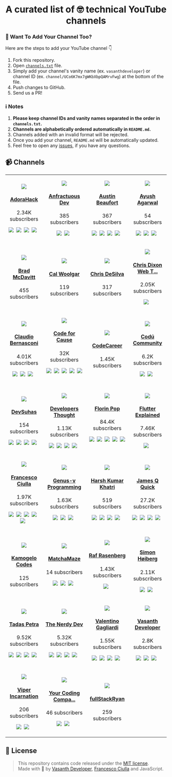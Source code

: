 <h1 align="center">A curated list of 🤓 technical YouTube channels</h1>

### 🚀 Want To Add Your Channel Too?

Here are the steps to add your YouTube channel 👇

1. Fork this repository.
2. Open [`channels.txt`](https://github.com/FrancescoXX/Youtubers/blob/master/channels.txt) file.
3. Simply add your channel's vanity name (ex. `vasanthdeveloper`) or channel ID (ex. `channel/UCo6K7mx7gWKbXbpQAMrvFwg`) at the bottom of the file.
4. Push changes to GitHub.
5. Send us a PR!

### ℹ️ Notes

1. **Please keep channel IDs and vanity names separated in the order in `channels.txt`.**
2. **Channels are alphabetically ordered automatically in `README.md`.**
2. Channels added with an invalid format will be rejected.
3. Once you add your channel, `README.md` will be automatically updated.
4. Feel free to open any [issues](https://github.com/FrancescoXX/Youtubers/issues), if you have any questions.

## 📹 Channels
<!-- This is a placeholder 👇 that will be replaced
by src/build/index.js -->
<table align="center"><tr><td align="center"><p><img loading="lazy" src="https://yt3.ggpht.com/ytc/AAUvwnhRvFumCkN9OgD8zXLjCnjn7yt7uhQJwP8uleP5Ew=s88-c-k-c0x00ffffff-no-rj"><h4><a target="_blank" rel="noopener" href="http://www.youtube.com/c/AdoraHack">AdoraHack</a></h4><p>2.34K subscribers</p><p><a href="http://adoranwodo.com/" target="_blank" alt="Website" rel="noopener"><img loading="lazy" src="https://s2.googleusercontent.com/s2/favicons?domain_url=http%3A%2F%2Fadoranwodo.com%2F&feature=youtube_channel"></a> <a href="https://adorahack.com/" target="_blank" alt="Blog" rel="noopener"><img loading="lazy" src="https://s2.googleusercontent.com/s2/favicons?domain_url=https%3A%2F%2Fadorahack.com%2F&feature=youtube_channel"></a> <a href="https://twitter.com/adoranwodo" target="_blank" alt="Twitter" rel="noopener"><img loading="lazy" src="https://s2.googleusercontent.com/s2/favicons?domain_url=https%3A%2F%2Ftwitter.com%2F&feature=youtube_channel"></a> <a href="https://www.instagram.com/adoranwodo/" target="_blank" alt="Instagram" rel="noopener"><img loading="lazy" src="https://s2.googleusercontent.com/s2/favicons?domain_url=https%3A%2F%2Fwww.instagram.com%2F&feature=youtube_channel"></a> </p></p></td><td align="center"><p><img loading="lazy" src="https://yt3.ggpht.com/ytc/AAUvwni4bggcWaHmDp2XG-nPJqE8TNwg1ev-vAHtgoBf=s88-c-k-c0x00ffffff-no-rj"><h4><a target="_blank" rel="noopener" href="http://www.youtube.com/c/AnfractuousDev">Anfractuous Dev</a></h4><p>385 subscribers</p><p><a href="https://www.anfractuous.co.uk" target="_blank" alt="Website" rel="noopener"><img loading="lazy" src="https://s2.googleusercontent.com/s2/favicons?domain_url=https%3A%2F%2Fwww.anfractuous.co.uk%2F&feature=youtube_channel"></a> <a href="https://www.twitch.tv/anfractuous_dev/" target="_blank" alt="Twitch" rel="noopener"><img loading="lazy" src="https://s2.googleusercontent.com/s2/favicons?domain_url=https%3A%2F%2Fwww.twitch.tv%2F&feature=youtube_channel"></a> </p></p></td><td align="center"><p><img loading="lazy" src="https://yt3.ggpht.com/ytc/AAUvwniubCfPOL6ufxOhYPaJT-KPE79DteRTsalLyhI1=s88-c-k-c0x00ffffff-no-rj"><h4><a target="_blank" rel="noopener" href="http://www.youtube.com/c/AustinBeaufort">Austin Beaufort</a></h4><p>367 subscribers</p><p><a href="https://twitter.com/BeaufortAustin" target="_blank" alt="Follow me on Twitter" rel="noopener"><img loading="lazy" src="https://s2.googleusercontent.com/s2/favicons?domain_url=https%3A%2F%2Ftwitter.com%2F&feature=youtube_channel"></a> <a href="https://medium.com/@austinbeaufort" target="_blank" alt="My Journey to become a webdev!" rel="noopener"><img loading="lazy" src="https://s2.googleusercontent.com/s2/favicons?domain_url=https%3A%2F%2Fmedium.com%2F&feature=youtube_channel"></a> <a href="https://codepen.io/tinyhatcoding/" target="_blank" alt="Projects on Codepen!" rel="noopener"><img loading="lazy" src="https://s2.googleusercontent.com/s2/favicons?domain_url=https%3A%2F%2Fcodepen.io%2F&feature=youtube_channel"></a> <a href="https://github.com/austinbeaufort/" target="_blank" alt="All code on Github" rel="noopener"><img loading="lazy" src="https://s2.googleusercontent.com/s2/favicons?domain_url=https%3A%2F%2Fgithub.com%2F&feature=youtube_channel"></a> </p></p></td><td align="center"><p><img loading="lazy" src="https://yt3.ggpht.com/ytc/AAUvwni9_o5382DPjdO9q_gHGmKXBaQhglS7KAYJICX3vA=s88-c-k-c0x00ffffff-no-rj"><h4><a target="_blank" rel="noopener" href="http://www.youtube.com/channel/UC1V9X5_JRu9C2Ftth7cZvWw">Ayush Agarwal</a></h4><p>54 subscribers</p><p><a href="https://twitter.com/its_ayush24" target="_blank" alt="Twitter" rel="noopener"><img loading="lazy" src="https://s2.googleusercontent.com/s2/favicons?domain_url=https%3A%2F%2Ftwitter.com%2F&feature=youtube_channel"></a> <a href="https://www.instagram.com/ayush__agarwal24/" target="_blank" alt="Instagram" rel="noopener"><img loading="lazy" src="https://s2.googleusercontent.com/s2/favicons?domain_url=https%3A%2F%2Fwww.instagram.com%2F&feature=youtube_channel"></a> <a href="https://www.linkedin.com/in/ayush-kumar-agarwal-25595917a/" target="_blank" alt="LinkedIn" rel="noopener"><img loading="lazy" src="https://s2.googleusercontent.com/s2/favicons?domain_url=https%3A%2F%2Fwww.linkedin.com%2F&feature=youtube_channel"></a> </p></p></td></tr><tr><td align="center"><p><img loading="lazy" src="https://yt3.ggpht.com/ytc/AAUvwnjojdqxJbUFlCd4gG_Wdh6216t8sOxyUJ3IU-6rNw=s88-c-k-c0x00ffffff-no-rj"><h4><a target="_blank" rel="noopener" href="http://www.youtube.com/c/kungfumidget100">Brad McDavitt</a></h4><p>455 subscribers</p><p></p></p></td><td align="center"><p><img loading="lazy" src="https://yt3.ggpht.com/ytc/AAUvwnim0X61ekZA9jV5CuPNPatiX_5Q04oScc2gKgmT=s88-c-k-c0x00ffffff-no-rj"><h4><a target="_blank" rel="noopener" href="http://www.youtube.com/c/CalWoolgar">Cal Woolgar</a></h4><p>119 subscribers</p><p></p></p></td><td align="center"><p><img loading="lazy" src="https://yt3.ggpht.com/ytc/AAUvwnho2fitX4aTM2pMAm7ZCP8sIBtEQdctqfrhQAgplA=s88-c-k-c0x00ffffff-no-rj"><h4><a target="_blank" rel="noopener" href="http://www.youtube.com/channel/UCsqk14rHyDlGnn5SrP8bN3A">Chris DeSilva</a></h4><p>317 subscribers</p><p></p></p></td><td align="center"><p><img loading="lazy" src="https://yt3.ggpht.com/ytc/AAUvwnhLx6UKexLxZDMGcFdo5w7HXv1OLfxhhXAXkiVvbg=s88-c-k-c0x00ffffff-no-rj"><h4><a target="_blank" rel="noopener" href="http://www.youtube.com/c/ChrisDixonWebTrainingCourses">Chris Dixon Web T...</a></h4><p>2.05K subscribers</p><p><a href="https://chrisdixon.io" target="_blank" alt="Chris Dixon.io" rel="noopener"><img loading="lazy" src="https://s2.googleusercontent.com/s2/favicons?domain_url=https%3A%2F%2Fchrisdixon.io%2F&feature=youtube_channel"></a> </p></p></td></tr><tr><td align="center"><p><img loading="lazy" src="https://yt3.ggpht.com/ytc/AAUvwnhD1Mm17vCpTwwM4vHmZcWfpopl3c4xIeyIrZywFw=s88-c-k-c0x00ffffff-no-rj"><h4><a target="_blank" rel="noopener" href="http://www.youtube.com/c/ClaudioBernasconi">Claudio Bernasconi</a></h4><p>4.01K subscribers</p><p><a href="https://www.claudiobernasconi.ch" target="_blank" alt="Blog" rel="noopener"><img loading="lazy" src="https://s2.googleusercontent.com/s2/favicons?domain_url=https%3A%2F%2Fwww.claudiobernasconi.ch%2F&feature=youtube_channel"></a> <a href="https://www.twitter.com/CHBernasconiC" target="_blank" alt="Twitter" rel="noopener"><img loading="lazy" src="https://s2.googleusercontent.com/s2/favicons?domain_url=https%3A%2F%2Fwww.twitter.com%2F&feature=youtube_channel"></a> <a href="https://www.linkedin.com/in/claudio-bernasconi-5ab06965" target="_blank" alt="LinkedIn" rel="noopener"><img loading="lazy" src="https://s2.googleusercontent.com/s2/favicons?domain_url=https%3A%2F%2Fwww.linkedin.com%2F&feature=youtube_channel"></a> </p></p></td><td align="center"><p><img loading="lazy" src="https://yt3.ggpht.com/ytc/AAUvwnhpLAOxx0GesrqkAMyNs3Fd3ZULf8yfNc8nTmMp=s88-c-k-c0x00ffffff-no-rj"><h4><a target="_blank" rel="noopener" href="http://www.youtube.com/c/CodeforCause">Code for Cause</a></h4><p>32K subscribers</p><p><a href="https://twitter.com/codeforcauseIn" target="_blank" alt="Twitter" rel="noopener"><img loading="lazy" src="https://s2.googleusercontent.com/s2/favicons?domain_url=https%3A%2F%2Ftwitter.com%2F&feature=youtube_channel"></a> <a href="https://www.linkedin.com/company/code-for-cause-official" target="_blank" alt="LinkedIn" rel="noopener"><img loading="lazy" src="https://s2.googleusercontent.com/s2/favicons?domain_url=https%3A%2F%2Fwww.linkedin.com%2F&feature=youtube_channel"></a> <a href="https://www.instagram.com/codeforcause/" target="_blank" alt="Instagram" rel="noopener"><img loading="lazy" src="https://s2.googleusercontent.com/s2/favicons?domain_url=https%3A%2F%2Fwww.instagram.com%2F&feature=youtube_channel"></a> <a href="https://t.me/codeforcausechat" target="_blank" alt="Telegram" rel="noopener"><img loading="lazy" src="https://s2.googleusercontent.com/s2/favicons?domain_url=https%3A%2F%2Ft.me%2F&feature=youtube_channel"></a> <a href="https://www.facebook.com/codeforcauseorg" target="_blank" alt="Facebook" rel="noopener"><img loading="lazy" src="https://s2.googleusercontent.com/s2/favicons?domain_url=https%3A%2F%2Fwww.facebook.com%2F&feature=youtube_channel"></a> </p></p></td><td align="center"><p><img loading="lazy" src="https://yt3.ggpht.com/ytc/AAUvwnjoQBn95bVqhtQCtsjvwJDUOItlzjGBgck6b4bCbg=s88-c-k-c0x00ffffff-no-rj"><h4><a target="_blank" rel="noopener" href="http://www.youtube.com/c/CodeCareer">CodeCareer</a></h4><p>1.45K subscribers</p><p></p></p></td><td align="center"><p><img loading="lazy" src="https://yt3.ggpht.com/ytc/AAUvwngHp6c7heGPe4eyTkmcv6Mig9o4NoUS8RA13LfB=s88-c-k-c0x00ffffff-no-rj"><h4><a target="_blank" rel="noopener" href="http://www.youtube.com/c/Cod%C3%BACommunity">Codú Community</a></h4><p>6.2K subscribers</p><p><a href="https://www.youtube.com/channel/UCvI5azOD4eDumpshr00EfIw/?sub_confirmation=1" target="_blank" alt="Subscribe" rel="noopener"><img loading="lazy" src="https://s2.googleusercontent.com/s2/favicons?domain_url=https%3A%2F%2Fwww.youtube.com%2F&feature=youtube_channel"></a> <a href="https://twitter.com/nialljoemaher" target="_blank" alt="Twitter" rel="noopener"><img loading="lazy" src="https://s2.googleusercontent.com/s2/favicons?domain_url=https%3A%2F%2Ftwitter.com%2F&feature=youtube_channel"></a> </p></p></td></tr><tr><td align="center"><p><img loading="lazy" src="https://yt3.ggpht.com/ytc/AAUvwnhzHvDWFowJftANO7_9m_XVtS0lYZw3-C1Jd6E=s88-c-k-c0x00ffffff-no-rj"><h4><a target="_blank" rel="noopener" href="http://www.youtube.com/c/DevSuhas">DevSuhas</a></h4><p>154 subscribers</p><p><a href="https://nullablereference.wordpress.com/blog/" target="_blank" alt="My website" rel="noopener"><img loading="lazy" src="https://s2.googleusercontent.com/s2/favicons?domain_url=https%3A%2F%2Fnullablereference.wordpress.com%2F&feature=youtube_channel"></a> <a href="https://www.facebook.com/ngsuhas" target="_blank" alt="Facebook" rel="noopener"><img loading="lazy" src="https://s2.googleusercontent.com/s2/favicons?domain_url=https%3A%2F%2Fwww.facebook.com%2F&feature=youtube_channel"></a> <a href="https://www.twitter.com/ng_suhas" target="_blank" alt="Twitter" rel="noopener"><img loading="lazy" src="https://s2.googleusercontent.com/s2/favicons?domain_url=https%3A%2F%2Fwww.twitter.com%2F&feature=youtube_channel"></a> <a href="https://www.instagram.com/ng_suhas" target="_blank" alt="Instagram" rel="noopener"><img loading="lazy" src="https://s2.googleusercontent.com/s2/favicons?domain_url=https%3A%2F%2Fwww.instagram.com%2F&feature=youtube_channel"></a> </p></p></td><td align="center"><p><img loading="lazy" src="https://yt3.ggpht.com/ytc/AAUvwnjS7UADcB9-tdsH8kCN-Lkd2apGHILWOrjz5MBS9w=s88-c-k-c0x00ffffff-no-rj"><h4><a target="_blank" rel="noopener" href="http://www.youtube.com/c/DevelopersThought">Developers Thought</a></h4><p>1.13K subscribers</p><p><a href="https://github.com/sagar-jadhav" target="_blank" alt="GitHub" rel="noopener"><img loading="lazy" src="https://s2.googleusercontent.com/s2/favicons?domain_url=https%3A%2F%2Fgithub.com%2F&feature=youtube_channel"></a> <a href="https://twitter.com/SagarJadhv23" target="_blank" alt="Twitter" rel="noopener"><img loading="lazy" src="https://s2.googleusercontent.com/s2/favicons?domain_url=https%3A%2F%2Ftwitter.com%2F&feature=youtube_channel"></a> <a href="https://www.linkedin.com/in/SagarJadhv23" target="_blank" alt="LinkedIn" rel="noopener"><img loading="lazy" src="https://s2.googleusercontent.com/s2/favicons?domain_url=https%3A%2F%2Fwww.linkedin.com%2F&feature=youtube_channel"></a> <a href="https://developersthought.in/" target="_blank" alt="https://developersthought.in/" rel="noopener"><img loading="lazy" src="https://s2.googleusercontent.com/s2/favicons?domain_url=https%3A%2F%2Fdevelopersthought.in%2F&feature=youtube_channel"></a> </p></p></td><td align="center"><p><img loading="lazy" src="https://yt3.ggpht.com/ytc/AAUvwni7l--cxhsMtvLBc7eqUNgsFIW6rsAE7fbSt4fz=s88-c-k-c0x00ffffff-no-rj"><h4><a target="_blank" rel="noopener" href="http://www.youtube.com/c/FlorinPop">Florin Pop</a></h4><p>84.4K subscribers</p><p><a href="https://twitter.com/florinpop1705" target="_blank" alt="Twitter" rel="noopener"><img loading="lazy" src="https://s2.googleusercontent.com/s2/favicons?domain_url=https%3A%2F%2Ftwitter.com%2F&feature=youtube_channel"></a> <a href="https://florin-pop.com" target="_blank" alt="Website / Blog" rel="noopener"><img loading="lazy" src="https://s2.googleusercontent.com/s2/favicons?domain_url=https%3A%2F%2Fflorin-pop.com%2F&feature=youtube_channel"></a> <a href="https://www.patreon.com/florinpop17" target="_blank" alt="Patreon" rel="noopener"><img loading="lazy" src="https://s2.googleusercontent.com/s2/favicons?domain_url=https%3A%2F%2Fwww.patreon.com%2F&feature=youtube_channel"></a> <a href="https://linkedin.com/in/florinpop17" target="_blank" alt="Linkedin" rel="noopener"><img loading="lazy" src="https://s2.googleusercontent.com/s2/favicons?domain_url=https%3A%2F%2Flinkedin.com%2F&feature=youtube_channel"></a> <a href="https://instagram.com/florinpop17" target="_blank" alt="Instagram" rel="noopener"><img loading="lazy" src="https://s2.googleusercontent.com/s2/favicons?domain_url=https%3A%2F%2Finstagram.com%2F&feature=youtube_channel"></a> </p></p></td><td align="center"><p><img loading="lazy" src="https://yt3.ggpht.com/ytc/AAUvwnjXbWKWx0KTjELUqrl4eZkmxZPoAsmJwG6MbBl3pg=s88-c-k-c0x00ffffff-no-rj"><h4><a target="_blank" rel="noopener" href="http://www.youtube.com/c/FlutterExplained">Flutter Explained</a></h4><p>7.46K subscribers</p><p><a href="https://youtube.com/c/flutterexplained?sub_confirmation=1" target="_blank" alt="Subscribe to our Channel" rel="noopener"><img loading="lazy" src="https://s2.googleusercontent.com/s2/favicons?domain_url=https%3A%2F%2Fyoutube.com%2F&feature=youtube_channel"></a> </p></p></td></tr><tr><td align="center"><p><img loading="lazy" src="https://yt3.ggpht.com/ytc/AAUvwnhrwPBSnKAEQnsxjaGVw5rpHkY0EEbSpKaycIynCuw=s88-c-k-c0x00ffffff-no-rj"><h4><a target="_blank" rel="noopener" href="http://www.youtube.com/c/FrancescoCiulla">Francesco Ciulla</a></h4><p>1.97K subscribers</p><p><a href="https://twitter.com/FrancescoCiull4" target="_blank" alt="Twitter" rel="noopener"><img loading="lazy" src="https://s2.googleusercontent.com/s2/favicons?domain_url=https%3A%2F%2Ftwitter.com%2F&feature=youtube_channel"></a> <a href="https://www.instagram.com/francescociullaroma" target="_blank" alt="Instagram" rel="noopener"><img loading="lazy" src="https://s2.googleusercontent.com/s2/favicons?domain_url=https%3A%2F%2Fwww.instagram.com%2F&feature=youtube_channel"></a> <a href="https://github.com/FrancescoXX" target="_blank" alt="Github" rel="noopener"><img loading="lazy" src="https://s2.googleusercontent.com/s2/favicons?domain_url=https%3A%2F%2Fgithub.com%2F&feature=youtube_channel"></a> <a href="https://www.linkedin.com/in/francesco-ciulla-roma/" target="_blank" alt="Linkedin" rel="noopener"><img loading="lazy" src="https://s2.googleusercontent.com/s2/favicons?domain_url=https%3A%2F%2Fwww.linkedin.com%2F&feature=youtube_channel"></a> <a href="francescociulla.com" target="_blank" alt="Hashnode" rel="noopener"><img loading="lazy" src="https://s2.googleusercontent.com/s2/favicons?domain_url=http%3A%2F%2Ffrancescociulla.com%2F&feature=youtube_channel"></a> </p></p></td><td align="center"><p><img loading="lazy" src="https://yt3.ggpht.com/ytc/AAUvwngZfdsI1u1yYi7hwykgViLxS-n0bBFM-qS38Uo3=s88-c-k-c0x00ffffff-no-rj"><h4><a target="_blank" rel="noopener" href="http://www.youtube.com/c/GenusvProgramming">Genus-v Programming</a></h4><p>1.63K subscribers</p><p><a href="https://www.patreon.com/nemesiscodex" target="_blank" alt="Patreon" rel="noopener"><img loading="lazy" src="https://s2.googleusercontent.com/s2/favicons?domain_url=https%3A%2F%2Fwww.patreon.com%2F&feature=youtube_channel"></a> <a href="https://twitter.com/genus_v" target="_blank" alt="@genus_v" rel="noopener"><img loading="lazy" src="https://s2.googleusercontent.com/s2/favicons?domain_url=https%3A%2F%2Ftwitter.com%2F&feature=youtube_channel"></a> <a href="https://www.youtube.com/channel/UCSkHbGjrjJmuAbDPhIQ5T0A?sub_confirmation=1" target="_blank" alt="Subscribe" rel="noopener"><img loading="lazy" src="https://s2.googleusercontent.com/s2/favicons?domain_url=https%3A%2F%2Fwww.youtube.com%2F&feature=youtube_channel"></a> </p></p></td><td align="center"><p><img loading="lazy" src="https://yt3.ggpht.com/ytc/AAUvwnh_XvTQQvjLtkxVlZ-zpqwOiIcI2DJ8SasXN3RKyw=s88-c-k-c0x00ffffff-no-rj"><h4><a target="_blank" rel="noopener" href="http://www.youtube.com/c/HarshKumarKhatri">Harsh Kumar Khatri</a></h4><p>519 subscribers</p><p><a href="https://github.com/harshkumarkhatri" target="_blank" alt="Github" rel="noopener"><img loading="lazy" src="https://s2.googleusercontent.com/s2/favicons?domain_url=https%3A%2F%2Fgithub.com%2F&feature=youtube_channel"></a> <a href="https://www.linkedin.com/in/harshkumarkhatri/" target="_blank" alt="Linkedin" rel="noopener"><img loading="lazy" src="https://s2.googleusercontent.com/s2/favicons?domain_url=https%3A%2F%2Fwww.linkedin.com%2F&feature=youtube_channel"></a> <a href="twitter.com/harshKhatri24" target="_blank" alt="Twitter" rel="noopener"><img loading="lazy" src="https://s2.googleusercontent.com/s2/favicons?domain_url=http%3A%2F%2Ftwitter.com%2F&feature=youtube_channel"></a> <a href="https://medium.com/@mailharshkhatri" target="_blank" alt="Medium" rel="noopener"><img loading="lazy" src="https://s2.googleusercontent.com/s2/favicons?domain_url=https%3A%2F%2Fmedium.com%2F&feature=youtube_channel"></a> </p></p></td><td align="center"><p><img loading="lazy" src="https://yt3.ggpht.com/ytc/AAUvwniAyyWipLnzCTEPeVJwJucX17nPtVH21VdQnCuwkQ=s88-c-k-c0x00ffffff-no-rj"><h4><a target="_blank" rel="noopener" href="http://www.youtube.com/c/JamesQQuick">James Q Quick</a></h4><p>27.2K subscribers</p><p><a href="https://www.jamesqquick.com/" target="_blank" alt="James Q Quick" rel="noopener"><img loading="lazy" src="https://s2.googleusercontent.com/s2/favicons?domain_url=https%3A%2F%2Fwww.jamesqquick.com%2F&feature=youtube_channel"></a> <a href="https://www.twitter.com/jamesqquick" target="_blank" alt="Twitter" rel="noopener"><img loading="lazy" src="https://s2.googleusercontent.com/s2/favicons?domain_url=https%3A%2F%2Fwww.twitter.com%2F&feature=youtube_channel"></a> <a href="https://www.instagram.com/jamesqquick" target="_blank" alt="Instagram" rel="noopener"><img loading="lazy" src="https://s2.googleusercontent.com/s2/favicons?domain_url=https%3A%2F%2Fwww.instagram.com%2F&feature=youtube_channel"></a> <a href="https://www.jamesqquick.com/courses" target="_blank" alt="Courses" rel="noopener"><img loading="lazy" src="https://s2.googleusercontent.com/s2/favicons?domain_url=https%3A%2F%2Fwww.jamesqquick.com%2F&feature=youtube_channel"></a> </p></p></td></tr><tr><td align="center"><p><img loading="lazy" src="https://yt3.ggpht.com/ytc/AAUvwngzX33yA0o-DE6tnuCWqDE7KU1h-s-5sySpCnBUlg=s88-c-k-c0x00ffffff-no-rj"><h4><a target="_blank" rel="noopener" href="http://www.youtube.com/channel/UCUtTPgZxfZv-p9XlMsxmMqQ">Kamogelo Codes</a></h4><p>125 subscribers</p><p></p></p></td><td align="center"><p><img loading="lazy" src="https://yt3.ggpht.com/ytc/AAUvwnhjJOG_FyZyGbCY3okpVv3RIpJ8fZEXEDvaqwXf=s88-c-k-c0x00ffffff-no-rj"><h4><a target="_blank" rel="noopener" href="http://www.youtube.com/channel/UCkQHdtoI-By9ogdxqVOKWJw">MatchaMaze</a></h4><p>14 subscribers</p><p><a href="http://www.youtube.com/subscription_center?add_user=UCkQHdtoI-By9ogdxqVOKWJw" target="_blank" alt="SUBSCRIBE" rel="noopener"><img loading="lazy" src="https://s2.googleusercontent.com/s2/favicons?domain_url=http%3A%2F%2Fwww.youtube.com%2F&feature=youtube_channel"></a> <a href="https://twitter.com/MatchaMazeTweet" target="_blank" alt="Twitter" rel="noopener"><img loading="lazy" src="https://s2.googleusercontent.com/s2/favicons?domain_url=https%3A%2F%2Ftwitter.com%2F&feature=youtube_channel"></a> <a href="https://www.instagram.com/matchamaze/" target="_blank" alt="Instagram" rel="noopener"><img loading="lazy" src="https://s2.googleusercontent.com/s2/favicons?domain_url=https%3A%2F%2Fwww.instagram.com%2F&feature=youtube_channel"></a> </p></p></td><td align="center"><p><img loading="lazy" src="https://yt3.ggpht.com/ytc/AAUvwnjEQJlgpnB_SLtJAvBmbSaEmWFZeIHYlZONWlu-=s88-c-k-c0x00ffffff-no-rj"><h4><a target="_blank" rel="noopener" href="http://www.youtube.com/c/RafRasenberg">Raf Rasenberg</a></h4><p>1.43K subscribers</p><p><a href="https://twitter.com/rafrasenberg" target="_blank" alt="Twitter" rel="noopener"><img loading="lazy" src="https://s2.googleusercontent.com/s2/favicons?domain_url=https%3A%2F%2Ftwitter.com%2F&feature=youtube_channel"></a> </p></p></td><td align="center"><p><img loading="lazy" src="https://yt3.ggpht.com/ytc/AAUvwnhYGa8QPSIwwzTzKa6JGLHVx6Epj4hRFgMtm6je5g=s88-c-k-c0x00ffffff-no-rj"><h4><a target="_blank" rel="noopener" href="http://www.youtube.com/c/SimonHoiberg">Simon Høiberg</a></h4><p>2.11K subscribers</p><p><a href="https://www.youtube.com/channel/UCMo28ATCDU0Kn9dpilAF79Q?sub_confirmation=1" target="_blank" alt="Subscribe" rel="noopener"><img loading="lazy" src="https://s2.googleusercontent.com/s2/favicons?domain_url=https%3A%2F%2Fwww.youtube.com%2F&feature=youtube_channel"></a> <a href="https://twitter.com/SimonHoiberg" target="_blank" alt="Twitter" rel="noopener"><img loading="lazy" src="https://s2.googleusercontent.com/s2/favicons?domain_url=https%3A%2F%2Ftwitter.com%2F&feature=youtube_channel"></a> </p></p></td></tr><tr><td align="center"><p><img loading="lazy" src="https://yt3.ggpht.com/ytc/AAUvwniG3S5LMv7AGXn8TAwhYH8N0p0FMLlGjXPYG6rcfg=s88-c-k-c0x00ffffff-no-rj"><h4><a target="_blank" rel="noopener" href="http://www.youtube.com/c/TadasPetra">Tadas Petra</a></h4><p>9.52K subscribers</p><p><a href="https://www.patreon.com/tadaspetra" target="_blank" alt="Become a Patron" rel="noopener"><img loading="lazy" src="https://s2.googleusercontent.com/s2/favicons?domain_url=https%3A%2F%2Fwww.patreon.com%2F&feature=youtube_channel"></a> <a href="https://www.twitch.tv/tadaspetra" target="_blank" alt="Twitch" rel="noopener"><img loading="lazy" src="https://s2.googleusercontent.com/s2/favicons?domain_url=https%3A%2F%2Fwww.twitch.tv%2F&feature=youtube_channel"></a> <a href="https://www.twitter.com/tadaspetra" target="_blank" alt="Twitter" rel="noopener"><img loading="lazy" src="https://s2.googleusercontent.com/s2/favicons?domain_url=https%3A%2F%2Fwww.twitter.com%2F&feature=youtube_channel"></a> <a href="https://discord.gg/CPwSezC" target="_blank" alt="Discord" rel="noopener"><img loading="lazy" src="https://s2.googleusercontent.com/s2/favicons?domain_url=https%3A%2F%2Fdiscord.gg%2F&feature=youtube_channel"></a> </p></p></td><td align="center"><p><img loading="lazy" src="https://yt3.ggpht.com/ytc/AAUvwnhdyKItUBWvZs6eADT5jesIAvdrM6MV_SDKNdi_tg=s88-c-k-c0x00ffffff-no-rj"><h4><a target="_blank" rel="noopener" href="http://www.youtube.com/c/TheNerdyDev">The Nerdy Dev</a></h4><p>5.32K subscribers</p><p><a href="https://www.instagram.com/thenerdydev/" target="_blank" alt="Instagram" rel="noopener"><img loading="lazy" src="https://s2.googleusercontent.com/s2/favicons?domain_url=https%3A%2F%2Fwww.instagram.com%2F&feature=youtube_channel"></a> <a href="https://www.patreon.com/user?u=26192075" target="_blank" alt="Patreon" rel="noopener"><img loading="lazy" src="https://s2.googleusercontent.com/s2/favicons?domain_url=https%3A%2F%2Fwww.patreon.com%2F&feature=youtube_channel"></a> <a href="https://www.paypal.me/prateek951" target="_blank" alt="PayPal" rel="noopener"><img loading="lazy" src="https://s2.googleusercontent.com/s2/favicons?domain_url=https%3A%2F%2Fwww.paypal.me%2F&feature=youtube_channel"></a> <a href="https://twitter.com/TheNerdyDev" target="_blank" alt="Twitter" rel="noopener"><img loading="lazy" src="https://s2.googleusercontent.com/s2/favicons?domain_url=https%3A%2F%2Ftwitter.com%2F&feature=youtube_channel"></a> </p></p></td><td align="center"><p><img loading="lazy" src="https://yt3.ggpht.com/ytc/AAUvwnh-mLPIgjrbiu0c3Y514XcczCgAYR1ZRWrYcy0h=s88-c-k-c0x00ffffff-no-rj"><h4><a target="_blank" rel="noopener" href="http://www.youtube.com/c/ValentinoGagliardiCoding">Valentino Gagliardi</a></h4><p>1.55K subscribers</p><p><a href="https://twitter.com/gagliardi_vale" target="_blank" alt="Twitter" rel="noopener"><img loading="lazy" src="https://s2.googleusercontent.com/s2/favicons?domain_url=https%3A%2F%2Ftwitter.com%2F&feature=youtube_channel"></a> <a href="https://leanpub.com/little-javascript/" target="_blank" alt="The Little JavaScript Book" rel="noopener"><img loading="lazy" src="https://s2.googleusercontent.com/s2/favicons?domain_url=https%3A%2F%2Fleanpub.com%2F&feature=youtube_channel"></a> <a href="https://www.linkedin.com/in/valentinogagliardi/" target="_blank" alt="Linkedin" rel="noopener"><img loading="lazy" src="https://s2.googleusercontent.com/s2/favicons?domain_url=https%3A%2F%2Fwww.linkedin.com%2F&feature=youtube_channel"></a> <a href="https://t.me/valentinoga" target="_blank" alt="Telegram" rel="noopener"><img loading="lazy" src="https://s2.googleusercontent.com/s2/favicons?domain_url=https%3A%2F%2Ft.me%2F&feature=youtube_channel"></a> </p></p></td><td align="center"><p><img loading="lazy" src="https://yt3.ggpht.com/ytc/AAUvwngrDaasglyaQK95BhNOlEo3svgYqsAQVxrHSQog6Q=s88-c-k-c0x00ffffff-no-rj"><h4><a target="_blank" rel="noopener" href="http://www.youtube.com/c/VasanthDeveloper">Vasanth Developer</a></h4><p>2.8K subscribers</p><p><a href="https://www.patreon.com/vasanthdeveloper" target="_blank" alt="Support!" rel="noopener"><img loading="lazy" src="https://s2.googleusercontent.com/s2/favicons?domain_url=https%3A%2F%2Fwww.patreon.com%2F&feature=youtube_channel"></a> <a href="https://discord.gg/UypXttX" target="_blank" alt="Discord" rel="noopener"><img loading="lazy" src="https://s2.googleusercontent.com/s2/favicons?domain_url=https%3A%2F%2Fdiscord.gg%2F&feature=youtube_channel"></a> <a href="https://vasanth.tech" target="_blank" alt="Vasanth Developer" rel="noopener"><img loading="lazy" src="https://s2.googleusercontent.com/s2/favicons?domain_url=https%3A%2F%2Fvasanth.tech%2F&feature=youtube_channel"></a> </p></p></td></tr><tr><td align="center"><p><img loading="lazy" src="https://yt3.ggpht.com/ytc/AAUvwnhgxWzxvNdpLGXseILogZAfP4c6iqL9ocEb55Ie=s88-c-k-c0x00ffffff-no-rj"><h4><a target="_blank" rel="noopener" href="http://www.youtube.com/c/ViperIncarnation">Viper Incarnation</a></h4><p>206 subscribers</p><p><a href="https://www.facebook.com/Quassarian.viper" target="_blank" alt="Facebook" rel="noopener"><img loading="lazy" src="https://s2.googleusercontent.com/s2/favicons?domain_url=https%3A%2F%2Fwww.facebook.com%2F&feature=youtube_channel"></a> <a href="https://www.twitter.com/QuassarianViper" target="_blank" alt="Twitter" rel="noopener"><img loading="lazy" src="https://s2.googleusercontent.com/s2/favicons?domain_url=https%3A%2F%2Fwww.twitter.com%2F&feature=youtube_channel"></a> </p></p></td><td align="center"><p><img loading="lazy" src="https://yt3.ggpht.com/ytc/AAUvwnistrvKWXj_Xlp-2lyVidhyPUzUWHHR6F8rzHPE=s88-c-k-c0x00ffffff-no-rj"><h4><a target="_blank" rel="noopener" href="http://www.youtube.com/channel/UCZxRTvHyN2l9qFdckkdp1jQ">Your Coding Compa...</a></h4><p>46 subscribers</p><p><a href="https://www.youtube.com/channel/UCZxRTvHyN2l9qFdckkdp1jQ?sub_confirmation=1" target="_blank" alt="Click here to Subscribe" rel="noopener"><img loading="lazy" src="https://s2.googleusercontent.com/s2/favicons?domain_url=https%3A%2F%2Fwww.youtube.com%2F&feature=youtube_channel"></a> <a href="https://github.com/yourcodingcompanion" target="_blank" alt="GitHub Profile" rel="noopener"><img loading="lazy" src="https://s2.googleusercontent.com/s2/favicons?domain_url=https%3A%2F%2Fgithub.com%2F&feature=youtube_channel"></a> </p></p></td><td align="center"><p><img loading="lazy" src="https://yt3.ggpht.com/ytc/AAUvwnihUC2VukABGCAwgkEu2H9MIeXbQ1MEVEmWbLw9=s88-c-k-c0x00ffffff-no-rj"><h4><a target="_blank" rel="noopener" href="http://www.youtube.com/channel/UC_PW-BmZK8ROlW6aLGjy8iQ">fullStackRyan</a></h4><p>259 subscribers</p><p></p></p></td></table>

## 📜 License
> This repository contains code released under the [MIT license](LICENSE.md). <br> Made with 💖 by [Vasanth Developer](https://vasanth.tech/twitter), [Francesco Ciulla](https://twitter.com/FrancescoCiull4) and JavaScript.